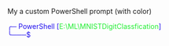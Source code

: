 My a custom PowerShell prompt (with color)


<span style="color:#2211ee">╭─ PowerShell [<span style="color:#22ee33">E:\ML\MNISTDigitClassfication</span>]</span>  
<span style="color:#2211ee">╰───$</span>
